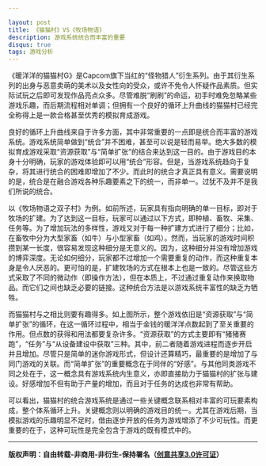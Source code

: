 ```yaml
---

layout: post
title: 《猫猫村》VS《牧场物语》
description: 游戏系统统合而丰富的重要
disqus: true
tags: 游戏分析
---
```


《暖洋洋的猫猫村G》是Capcom旗下当红的“怪物猎人”衍生系列。由于其衍生系列的出身与恶意卖萌的美术以及女性向的受众，或许不免令人怀疑作品素质。但实际试玩之后即可发现作品亮点众多。尽管难脱“刷刷”的命运，初手时难免忽略某些游戏乐趣，而后期流程相对单调；但拥有一个良好的循环上升曲线的猫猫村已经完全称得上是一款合格甚至优秀的模拟育成游戏。

良好的循环上升曲线来自于许多方面，其中非常重要的一点即是统合而丰富的游戏系统。游戏系统简单做到“统合”并不困难，甚至可以说是轻而易举。绝大多数的模拟育成游戏采取“资源获取”与“简单扩张”的结合来达到这一目的。由于游戏目的本身十分明确，玩家的游戏体验即可以用“统合”形容。但是，当游戏系统趋向于复杂，将其进行统合的困难即增加了不少。而此时的统合才真正具有意义。需要说明的是，统合是在融合游戏各种乐趣要素之下的统一，而非单一。过犹不及并不是我们所说的统合。

以《牧场物语之双子村》为例。如前所述，玩家具有指向明确的单一目标，即对于牧场的扩建。为了达到这一目标，玩家可以通过以下方式，即种植、畜牧、采集、任务等。为了增加玩法的多样性，游戏又对于每一种扩建方式进行了细分；比如，在畜牧中分为大型家畜（如牛）与小型家畜（如鸡）。然而，当玩家的游戏时间积攒到某一长度，很容易发现这种细分是无意义的。因为，这种细分并没有增加游戏的博弈深度。无论如何细分，玩家都不过增加一个需要重复的动作，而这种重复本身是令人厌恶的。更可怕的是，扩建牧场的方式在根本上也是一致的。尽管这些方式采取了不同的微动作（即操作方法），但在本质上，不过通过重复动作来换取物品。而它们之间也缺乏必要的链接。这种统合方法是以游戏系统丰富性的缺乏为牺牲。

而猫猫村与之相比则要有趣得多。如上图所示，整个游戏依旧是“资源获取”与“简单扩张”的循环，在这一循环过程中，相当于金钱的暖洋洋点数起到了至关重要的作用。但点数的获得和用法都要复杂许多。“资源获取”的方式主要即有“猪猪赛跑”，“任务”与“从设备建设中获取”三种。其中，前二者随着游戏进程而逐步开启并且增加。尽管只是简单的迷你游戏形式，但设计还算精巧，最重要的是增加了与同门游戏的关联。而“简单扩张”的重要概念在于同伴的“好感”。与其他同类游戏不同之处在于，这一概念具有游戏系统内生意义，亦即直接助力于猫猫村的扩张与建设。好感增加不但有助于产量的增加，而且对于任务的达成也非常有帮助。

可以看出，猫猫村的统合游戏系统是通过一些关键概念联系相对丰富的可玩要素构成，整个体系循环上升。关键概念则以明确的游戏目的统一。尤其在游戏后期，当模拟游戏的乐趣明显不足时，借由逐步开放的任务为游戏增添了不少可玩性。而更重要的在于，这种可玩性是完全包含于游戏的既有模式中的。

---
**版权声明：自由转载-非商用-非衍生-保持署名（[创意共享3.0许可证](https://creativecommons.org/licenses/by-nc-nd/3.0/deed.zh)）**